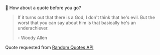 📣 How about a quote before you go?

> If it turns out that there is a God, I don't think that he's evil. But the worst that you can say about him is that basically he's an underachiever.
>
> <p>- Woody Allen</p>

Quote requested from [Random Quotes API](https://github.com/lukePeavey/quotable)
